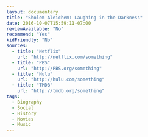 ```yaml
---
layout: documentary
title: "Sholem Aleichem: Laughing in the Darkness"
date: 2016-10-07T15:59:11-07:00
reviewAvailable: "No"
recommend: "Yes"
kidFriendly: "No"
sources:
  - title: "Netflix"
    url: "http://netflix.com/something"
  - title: "PBS"
    url: "http://PBS.org/something"
  - title: "Hulu"
    url: "http://hulu.com/something"
  - title: "TMDB"
    url: "http://tmdb.org/something"
tags:
  - Biography 
  - Social
  - History
  - Movies
  - Music
---
```


